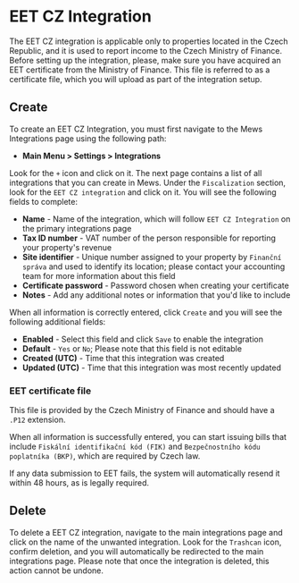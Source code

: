 # EET CZ Integration

The EET CZ integration is applicable only to properties located in the Czech Republic, and it is used to report income to the Czech Ministry of Finance. Before setting up the integration, please, make sure you have acquired an EET certificate from the Ministry of Finance. This file is referred to as a certificate file, which you will upload as part of the integration setup.

## Create

To create an EET CZ Integration, you must first navigate to the Mews Integrations page using the following path:

* **Main Menu &gt; Settings &gt; Integrations**

Look for the `+` icon and click on it. The next page contains a list of all integrations that you can create in Mews. Under the `Fiscalization` section, look for the `EET CZ integration` and click on it. You will see the following fields to complete:

* **Name** - Name of the integration, which will follow `EET CZ Integration` on the primary integrations page
* **Tax ID number** - VAT number of the person responsible for reporting your property's revenue
* **Site identifier** - Unique number assigned to your property by `Finanční správa` and used to identify its location; please contact your accounting team for more information about this field
* **Certificate password** - Password chosen when creating your certificate
* **Notes** - Add any additional notes or information that you'd like to include

When all information is correctly entered, click `Create` and you will see the following additional fields:

* **Enabled** - Select this field and click `Save` to enable the integration
* **Default** - `Yes` or `No`; Please note that this field is not editable
* **Created \(UTC\)** - Time that this integration was created
* **Updated \(UTC\)** - Time that this integration was most recently updated

### EET certificate file

This file is provided by the Czech Ministry of Finance and should have a `.P12` extension.

When all information is successfully entered, you can start issuing bills that include `Fiskální identifikační kód (FIK)` and `Bezpečnostního kódu poplatníka (BKP)`, which are required by Czech law.

If any data submission to EET fails, the system will automatically resend it within 48 hours, as is legally required.

## Delete

To delete a EET CZ integration, navigate to the main integrations page and click on the name of the unwanted integration. Look for the `Trashcan` icon, confirm deletion, and you will automatically be redirected to the main integrations page. Please note that once the integration is deleted, this action cannot be undone.

